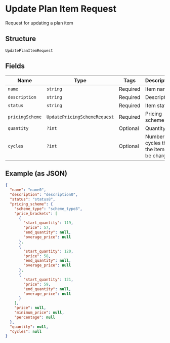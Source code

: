 
# Update Plan Item Request

Request for updating a plan item

## Structure

`UpdatePlanItemRequest`

## Fields

| Name | Type | Tags | Description | Getter | Setter |
|  --- | --- | --- | --- | --- | --- |
| `name` | `string` | Required | Item name | getName(): string | setName(string name): void |
| `description` | `string` | Required | Description | getDescription(): string | setDescription(string description): void |
| `status` | `string` | Required | Item status | getStatus(): string | setStatus(string status): void |
| `pricingScheme` | [`UpdatePricingSchemeRequest`](/doc/models/update-pricing-scheme-request.md) | Required | Pricing scheme | getPricingScheme(): UpdatePricingSchemeRequest | setPricingScheme(UpdatePricingSchemeRequest pricingScheme): void |
| `quantity` | `?int` | Optional | Quantity | getQuantity(): ?int | setQuantity(?int quantity): void |
| `cycles` | `?int` | Optional | Number of cycles that the item will be charged | getCycles(): ?int | setCycles(?int cycles): void |

## Example (as JSON)

```json
{
  "name": "name0",
  "description": "description0",
  "status": "status8",
  "pricing_scheme": {
    "scheme_type": "scheme_type8",
    "price_brackets": [
      {
        "start_quantity": 119,
        "price": 57,
        "end_quantity": null,
        "overage_price": null
      },
      {
        "start_quantity": 120,
        "price": 58,
        "end_quantity": null,
        "overage_price": null
      },
      {
        "start_quantity": 121,
        "price": 59,
        "end_quantity": null,
        "overage_price": null
      }
    ],
    "price": null,
    "minimum_price": null,
    "percentage": null
  },
  "quantity": null,
  "cycles": null
}
```


